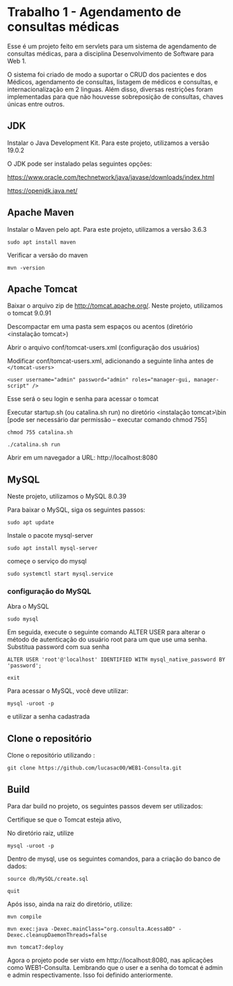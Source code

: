 # Trabalho 1 - Agendamento de consultas médicas 

Esse é um projeto feito em servlets para um sistema de agendamento de consultas médicas, para a disciplina Desenvolvimento de Software para Web 1.

O sistema foi criado de modo a suportar o CRUD dos pacientes e dos Médicos, agendamento de consultas, listagem de médicos e consultas, e internacionalização em 2 linguas. Além disso, diversas restrições foram implementadas para que não houvesse sobreposição de consultas, chaves únicas entre outros. 


## JDK 

Instalar o Java Development Kit. Para este projeto, utilizamos a versão 19.0.2 

O JDK pode ser instalado pelas seguintes opções: 

https://www.oracle.com/technetwork/java/javase/downloads/index.html

https://openjdk.java.net/

## Apache Maven

Instalar o Maven pelo apt. Para este projeto, utilizamos a versão 3.6.3

```
sudo apt install maven
```

Verificar a versão do maven 

```
mvn -version
```

## Apache Tomcat 

Baixar o arquivo zip de http://tomcat.apache.org/. Neste projeto, utilizamos o tomcat 9.0.91

Descompactar em uma pasta sem espaços ou acentos (diretório <instalação tomcat>)

Abrir o arquivo conf/tomcat-users.xml (configuração dos usuários)

Modificar conf/tomcat-users.xml, adicionando a seguinte linha antes de ``` </tomcat-users> ``` 

```
<user username="admin" password="admin" roles="manager-gui, manager-script" />
```

Esse será o seu login e senha para acessar o tomcat

Executar startup.sh (ou catalina.sh run) no diretório <instalação tomcat>\bin [pode ser necessário dar permissão – executar comando chmod 755]

```
chmod 755 catalina.sh
```

```
./catalina.sh run 
```

Abrir em um navegador a URL: http://localhost:8080

## MySQL 

Neste projeto, utilizamos o MySQL 8.0.39

Para baixar o MySQL, siga os seguintes passos:


```
sudo apt update 
```

Instale o pacote mysql-server
```
sudo apt install mysql-server
```

começe o serviço do mysql 
```
sudo systemctl start mysql.service
```

### configuração do MySQL 

Abra o MySQL 
```
sudo mysql
```

Em seguida, execute o seguinte comando ALTER USER para alterar o método de autenticação do usuário root para um que use uma senha. Substitua password com sua senha 

```
ALTER USER 'root'@'localhost' IDENTIFIED WITH mysql_native_password BY 'password';
```

```
exit
```

Para acessar o MySQL, você deve utilizar: 
```
mysql -uroot -p 
```
e utilizar a senha cadastrada

## Clone o repositório 

Clone o repositório utilizando :
```
git clone https://github.com/lucasac00/WEB1-Consulta.git
```

## Build

Para dar build no projeto, os seguintes passos devem ser utilizados: 

Certifique se que o Tomcat esteja ativo,

No diretório raiz, utilize 
```
mysql -uroot -p
```

Dentro de mysql, use os seguintes comandos, para a criação do banco de dados: 
```
source db/MySQL/create.sql
```
```
quit
```

Após isso, ainda na raiz do diretório, utilize:
```
mvn compile
```

```
mvn exec:java -Dexec.mainClass="org.consulta.AcessaBD" -Dexec.cleanupDaemonThreads=false
```

```
mvn tomcat7:deploy
```

Agora o projeto pode ser visto em http://localhost:8080, nas aplicações como WEB1-Consulta. Lembrando que o user e a senha do tomcat é admin e admin respectivamente. Isso foi definido anteriormente.
